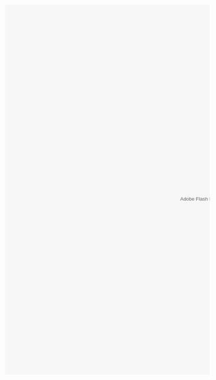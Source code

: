 
<html lang="en">
   <head>
      <title>LoE Realm</title>
      <link rel="icon" type="image/png" href="/loesoft.ico">
      <style type="text/css">
         html, body { width: 100%; height: 100%; margin: 0; overflow: hidden; }
      </style>
   <body>
      <object type="application/x-shockwave-flash" data="client-release.swf" width="1200" height="1000" style="visibility: visible;">
         <param name="wmode" value="direct">
         <param name="quality" value="high">
         <param name="bgcolor" value="#000000">
      </object>
   </body>

